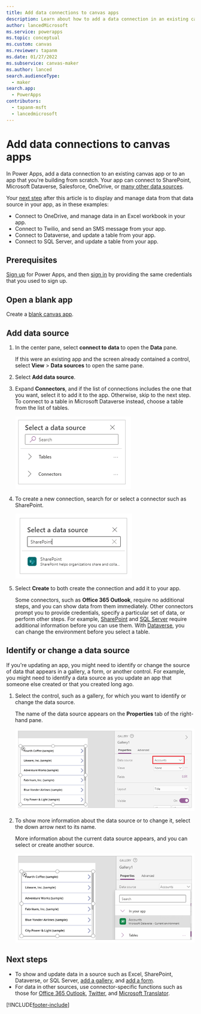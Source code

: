 ```yaml
---
title: Add data connections to canvas apps
description: Learn about how to add a data connection in an existing canvas app.
author: lancedMicrosoft
ms.service: powerapps
ms.topic: conceptual
ms.custom: canvas
ms.reviewer: tapanm
ms.date: 01/27/2022
ms.subservice: canvas-maker
ms.author: lanced
search.audienceType: 
  - maker
search.app: 
  - PowerApps
contributors:
  - tapanm-msft
  - lancedmicrosoft
---
```

# Add data connections to canvas apps

In Power Apps, add a data connection to an existing canvas app or to an app that you're building from scratch. Your app can connect to SharePoint, Microsoft Dataverse, Salesforce, OneDrive, or [many other data sources](connections-list.md).

Your [next step](#next-steps) after this article is to display and manage data from that data source in your app, as in these examples:

* Connect to OneDrive, and manage data in an Excel workbook in your app.
* Connect to Twilio, and send an SMS message from your app.
* Connect to Dataverse, and update a table from your app.
* Connect to SQL Server, and update a table from your app.

## Prerequisites

[Sign up](../signup-for-powerapps.md) for Power Apps, and then [sign in](https://make.powerapps.com?utm_source=padocs&utm_medium=linkinadoc&utm_campaign=referralsfromdoc) by providing the same credentials that you used to sign up.

## Open a blank app

Create a [blank canvas app](create-blank-app.md).

## Add data source

1. In the center pane, select **connect to data** to open the **Data** pane.

    If this were an existing app and the screen already contained a control, select **View** > **Data sources** to open the same pane.

1. Select **Add data source**.

1. Expand **Connectors**, and if the list of connections includes the one that you want, select it to add it to the app. Otherwise, skip to the next step. To connect to a table in Microsoft Dataverse instead, choose a table from the list of tables.

    ![Choose an existing connection.](./media/add-data-connection/choose-existing-connection.png)

1. To create a new connection, search for or select a connector such as SharePoint.

    ![Add connection.](./media/add-data-connection/add-connection.png)

1. Select **Create** to both create the connection and add it to your app.

    Some connectors, such as **Office 365 Outlook**, require no additional steps, and you can show data from them immediately. Other connectors prompt you to provide credentials, specify a particular set of data, or perform other steps. For example, [SharePoint](connections/connection-sharepoint-online.md) and [SQL Server](connections/connection-azure-sqldatabase.md) require additional information before you can use them. With [Dataverse](connections/connection-common-data-service.md), you can change the environment before you select a table.

## Identify or change a data source
If you're updating an app, you might need to identify or change the source of data that appears in a gallery, a form, or another control. For example, you might need to identify a data source as you update an app that someone else created or that you created long ago.

1. Select the control, such as a gallery, for which you want to identify or change the data source.

    The name of the data source appears on the **Properties** tab of the right-hand pane.

    ![Identify a connection.](./media/add-data-connection/identify-connection.png)

1. To show more information about the data source or to change it, select the down arrow next to its name.

    More information about the current data source appears, and you can select or create another source.

    ![Change a connection.](./media/add-data-connection/change-connection.png)

## Next steps

* To show and update data in a source such as Excel, SharePoint, Dataverse, or SQL Server, [add a gallery](add-gallery.md), and [add a form](add-form.md).
* For data in other sources, use connector-specific functions such as those for [Office 365 Outlook](connections/connection-office365-outlook.md), [Twitter](connections/connection-twitter.md), and [Microsoft Translator](connections/connection-microsoft-translator.md).


[!INCLUDE[footer-include](../../includes/footer-banner.md)]